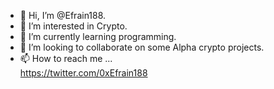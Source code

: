 - 👋 Hi, I’m @Efrain188.
- 👀 I’m interested in Crypto.
- 🌱 I’m currently learning programming.
- 💞️ I’m looking to collaborate on some Alpha crypto projects.
- 📫 How to reach me ...  
https://twitter.com/0xEfrain188
<!---
Efrain188/Efrain188 is a ✨ special ✨ repository because its `README.md` (this file) appears on your GitHub profile.
You can click the Preview link to take a look at your changes.
--->
